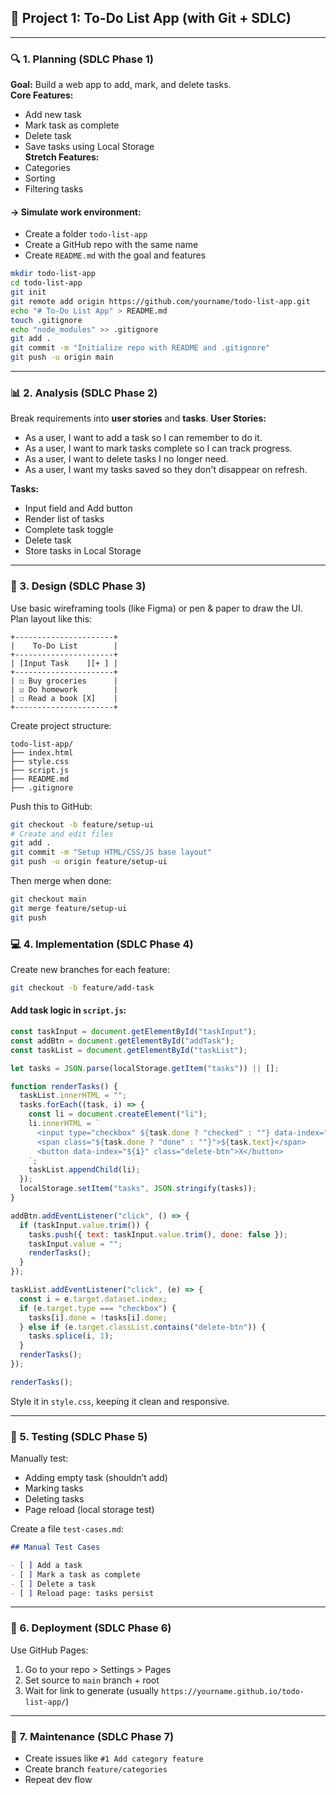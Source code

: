 ## 🚧 Project 1: **To-Do List App** (with Git + SDLC)

---

### 🔍 1. **Planning (SDLC Phase 1)**

**Goal:** Build a web app to add, mark, and delete tasks.  
**Core Features:**
- Add new task
- Mark task as complete
- Delete task
- Save tasks using Local Storage  
    **Stretch Features:**
- Categories
- Sorting
- Filtering tasks

#### → Simulate work environment:
- Create a folder `todo-list-app`
- Create a GitHub repo with the same name
- Create `README.md` with the goal and features

```bash
mkdir todo-list-app
cd todo-list-app
git init
git remote add origin https://github.com/yourname/todo-list-app.git
echo "# To-Do List App" > README.md
touch .gitignore
echo "node_modules" >> .gitignore
git add .
git commit -m "Initialize repo with README and .gitignore"
git push -u origin main
```

---

### 📊 2. **Analysis (SDLC Phase 2)**

Break requirements into **user stories** and **tasks**.
**User Stories:**
- As a user, I want to add a task so I can remember to do it.
- As a user, I want to mark tasks complete so I can track progress.
- As a user, I want to delete tasks I no longer need.
- As a user, I want my tasks saved so they don't disappear on refresh.

**Tasks:**
- Input field and Add button
- Render list of tasks
- Complete task toggle
- Delete task
- Store tasks in Local Storage

---

### 🎨 3. **Design (SDLC Phase 3)**

Use basic wireframing tools (like Figma) or pen & paper to draw the UI.  
Plan layout like this:

```
+----------------------+
|    To-Do List        |
+----------------------+
| [Input Task    ][+ ] |
+----------------------+
| ☐ Buy groceries      |
| ☑ Do homework        |
| ☐ Read a book [X]    |
+----------------------+
```

Create project structure:

```
todo-list-app/
├── index.html
├── style.css
├── script.js
├── README.md
├── .gitignore
```

Push this to GitHub:

```bash
git checkout -b feature/setup-ui
# Create and edit files
git add .
git commit -m "Setup HTML/CSS/JS base layout"
git push -u origin feature/setup-ui
```

Then merge when done:

```bash
git checkout main
git merge feature/setup-ui
git push
```


### 💻 4. **Implementation (SDLC Phase 4)**

Create new branches for each feature:

```bash
git checkout -b feature/add-task
```

#### Add task logic in `script.js`:

```js
const taskInput = document.getElementById("taskInput");
const addBtn = document.getElementById("addTask");
const taskList = document.getElementById("taskList");

let tasks = JSON.parse(localStorage.getItem("tasks")) || [];

function renderTasks() {
  taskList.innerHTML = "";
  tasks.forEach((task, i) => {
    const li = document.createElement("li");
    li.innerHTML = `
      <input type="checkbox" ${task.done ? "checked" : ""} data-index="${i}" />
      <span class="${task.done ? "done" : ""}">${task.text}</span>
      <button data-index="${i}" class="delete-btn">X</button>
    `;
    taskList.appendChild(li);
  });
  localStorage.setItem("tasks", JSON.stringify(tasks));
}

addBtn.addEventListener("click", () => {
  if (taskInput.value.trim()) {
    tasks.push({ text: taskInput.value.trim(), done: false });
    taskInput.value = "";
    renderTasks();
  }
});

taskList.addEventListener("click", (e) => {
  const i = e.target.dataset.index;
  if (e.target.type === "checkbox") {
    tasks[i].done = !tasks[i].done;
  } else if (e.target.classList.contains("delete-btn")) {
    tasks.splice(i, 1);
  }
  renderTasks();
});

renderTasks();
```

Style it in `style.css`, keeping it clean and responsive.

---

### 🧪 5. **Testing (SDLC Phase 5)**

Manually test:
- Adding empty task (shouldn’t add)
- Marking tasks
- Deleting tasks
- Page reload (local storage test)

Create a file `test-cases.md`:

```md
## Manual Test Cases

- [ ] Add a task
- [ ] Mark a task as complete
- [ ] Delete a task
- [ ] Reload page: tasks persist
```

---

### 🚀 6. **Deployment (SDLC Phase 6)**

Use GitHub Pages:
1. Go to your repo > Settings > Pages
2. Set source to `main` branch + root
3. Wait for link to generate (usually `https://yourname.github.io/todo-list-app/`)

---

### 🔁 7. **Maintenance (SDLC Phase 7)**

- Create issues like `#1 Add category feature`
- Create branch `feature/categories`
- Repeat dev flow
